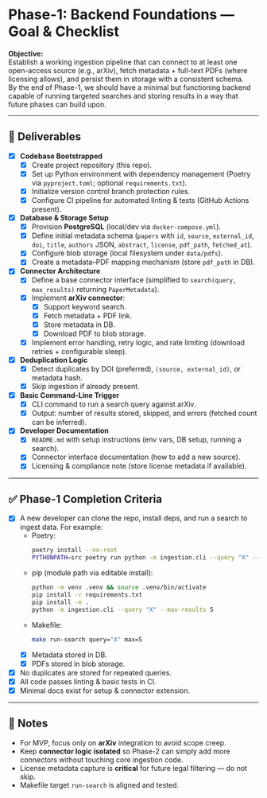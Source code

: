 # Phase-1: Backend Foundations — Goal & Checklist

**Objective:**  
Establish a working ingestion pipeline that can connect to at least one open-access source (e.g., arXiv), fetch metadata + full-text PDFs (where licensing allows), and persist them in storage with a consistent schema.  
By the end of Phase-1, we should have a minimal but functioning backend capable of running targeted searches and storing results in a way that future phases can build upon.

---

## 🎯 Deliverables
- [x] **Codebase Bootstrapped**
  - [x] Create project repository (this repo).
  - [x] Set up Python environment with dependency management (Poetry via `pyproject.toml`; optional `requirements.txt`).
  - [x] Initialize version control branch protection rules.
  - [x] Configure CI pipeline for automated linting & tests (GitHub Actions present).

- [x] **Database & Storage Setup**
  - [x] Provision **PostgreSQL** (local/dev via `docker-compose.yml`).
  - [x] Define initial metadata schema (`papers` with `id`, `source`, `external_id`, `doi`, `title`, `authors` JSON, `abstract`, `license`, `pdf_path`, `fetched_at`).
  - [x] Configure blob storage (local filesystem under `data/pdfs`).
  - [x] Create a metadata–PDF mapping mechanism (store `pdf_path` in DB).

- [x] **Connector Architecture**
  - [x] Define a base connector interface (simplified to `search(query, max_results)` returning `PaperMetadata`).
  - [x] Implement **arXiv connector**:
    - [x] Support keyword search.
    - [x] Fetch metadata + PDF link.
    - [x] Store metadata in DB.
    - [x] Download PDF to blob storage.
  - [x] Implement error handling, retry logic, and rate limiting (download retries + configurable sleep).

- [x] **Deduplication Logic**
  - [x] Detect duplicates by DOI (preferred), `(source, external_id)`, or metadata hash.
  - [x] Skip ingestion if already present.

- [x] **Basic Command-Line Trigger**
  - [x] CLI command to run a search query against arXiv.
  - [x] Output: number of results stored, skipped, and errors (fetched count can be inferred).

- [x] **Developer Documentation**
  - [x] `README.md` with setup instructions (env vars, DB setup, running a search).
  - [x] Connector interface documentation (how to add a new source).
  - [x] Licensing & compliance note (store license metadata if available).

---

## ✅ Phase-1 Completion Criteria
- [x] A new developer can clone the repo, install deps, and run a search to ingest data. For example:
  - Poetry:
    ```bash
    poetry install --no-root
    PYTHONPATH=src poetry run python -m ingestion.cli --query "X" --max-results 5
    ```
  - pip (module path via editable install):
    ```bash
    python -m venv .venv && source .venv/bin/activate
    pip install -r requirements.txt
    pip install -e .
    python -m ingestion.cli --query "X" --max-results 5
    ```
  - Makefile:
    ```bash
    make run-search query="X" max=5
    ```
  - [x] Metadata stored in DB.
  - [x] PDFs stored in blob storage.
- [x] No duplicates are stored for repeated queries.
- [x] All code passes linting & basic tests in CI.
- [x] Minimal docs exist for setup & connector extension.

---

## 📌 Notes
- For MVP, focus only on **arXiv** integration to avoid scope creep.
- Keep **connector logic isolated** so Phase-2 can simply add more connectors without touching core ingestion code.
- License metadata capture is **critical** for future legal filtering — do not skip.
 - Makefile target `run-search` is aligned and tested.

